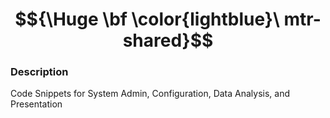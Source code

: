 # $${\Huge \bf \color{lightblue}\ mtr-shared}$$

### Description 

Code Snippets for System Admin, Configuration, Data Analysis, and Presentation
